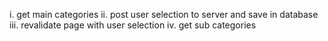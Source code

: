 i. get main categories
ii. post user selection to server and save in database
iii. revalidate page with user selection
iv. get sub categories
